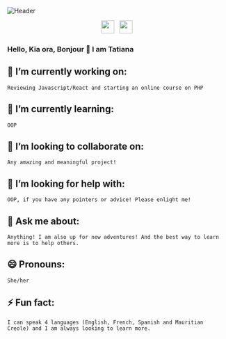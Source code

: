 ![Header](https://lh3.googleusercontent.com/pw/ACtC-3fSHWURB32UIsQ3vifZkUOXx_6konmt27eCKmooWRsGhJZEqP4Yh7jwglrSXnvfLqmSKNr9w2qZb_KSqRc42VcGPLGRVc_OZgFzbwpVJUTfZH2gYX7p_mP-OlypXWDAwiWR3JVnno7NU_K-cFwPAcKNVw=w1304-h978-no?authuser=0)

<p align='center'>
<a href="https://www.instagram.com/lepetitjacaranda/"><img height="30" src="https://github.com/stephenajulu/WaylonWalker/blob/main/icon/instagram.jpg?raw=true"></a>&nbsp;&nbsp;
<a href="https://www.linkedin.com/in/mtbernon/"><img height="30" src="https://github.com/stephenajulu/WaylonWalker/blob/main/icon/linkedin.png?raw=true"></a>
</p>

### Hello, Kia ora, Bonjour 👋  I am Tatiana


## 🔭 I’m currently working on:
    Reviewing Javascript/React and starting an online course on PHP

## 🌱 I’m currently learning:
    OOP

## 👯 I’m looking to collaborate on:
    Any amazing and meaningful project!

## 🤔 I’m looking for help with:
    OOP, if you have any pointers or advice! Please enlight me!

## 💬 Ask me about:
    Anything! I am also up for new adventures! And the best way to learn more is to help others.

## 😄 Pronouns: 
    She/her

## ⚡ Fun fact: 
    I can speak 4 languages (English, French, Spanish and Mauritian Creole) and I am always looking to learn more.
